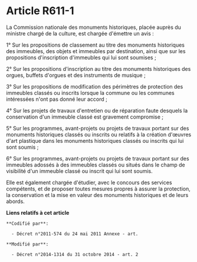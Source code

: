 # Article R611-1

La Commission nationale des monuments historiques, placée auprès du ministre chargé de la culture, est chargée d'émettre un
avis :

1° Sur les propositions de classement au titre des monuments historiques des immeubles, des objets et immeubles par
destination, ainsi que sur les propositions d'inscription d'immeubles qui lui sont soumises ;

2° Sur les propositions d'inscription au titre des monuments historiques des orgues, buffets d'orgues et des instruments de
musique ;

3° Sur les propositions de modification des périmètres de protection des immeubles classés ou inscrits lorsque la commune ou
les communes intéressées n'ont pas donné leur accord ;

4° Sur les projets de travaux d'entretien ou de réparation faute desquels la conservation d'un immeuble classé est gravement
compromise ;

5° Sur les programmes, avant-projets ou projets de travaux portant sur des monuments historiques classés ou inscrits ou
relatifs à la création d'œuvres d'art plastique dans les monuments historiques classés ou inscrits qui lui sont soumis ;

6° Sur les programmes, avant-projets ou projets de travaux portant sur des immeubles adossés à des immeubles classés ou
situés dans le champ de visibilité d'un immeuble classé ou inscrit qui lui sont soumis. 

Elle est également chargée d'étudier, avec le concours des services compétents, et de proposer toutes mesures propres à
assurer la protection, la conservation et la mise en valeur des monuments historiques et de leurs abords.

**Liens relatifs à cet article**

	**Codifié par**:

	  - Décret n°2011-574 du 24 mai 2011 Annexe - art.

	**Modifié par**:

	  - Décret n°2014-1314 du 31 octobre 2014 - art. 2
